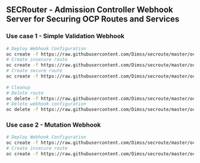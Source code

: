 ## SECRouter - Admission Controller Webhook Server for Securing OCP Routes and Services

### Use case 1 - Simple Validation Webhook
```bash
# Deploy Webhook Configuration 
oc create -f https://raw.githubusercontent.com/Dimss/secroute/master/ocp/webhooks/validate-route-webhook.yaml
# Create insecure route 
oc create -f https://raw.githubusercontent.com/Dimss/secroute/master/ocp/routes/insecure-route.yaml
# Create secure route
oc create -f https://raw.githubusercontent.com/Dimss/secroute/master/ocp/routes/secure-route.yaml
 
# Cleanup
# Delete route
oc delete -f https://raw.githubusercontent.com/Dimss/secroute/master/ocp/routes/secure-route.yaml
# Delete webhook configuration
oc delete -f https://raw.githubusercontent.com/Dimss/secroute/master/ocp/webhooks/validate-route-webhook.yaml
```

### Use case 2 - Mutation Webhook

```bash
# Deploy Webhook Configuration 
oc create -f https://raw.githubusercontent.com/Dimss/secroute/master/ocp/webhooks/mutate-route-webhook.yaml
# Create insecure route 
oc create -f https://raw.githubusercontent.com/Dimss/secroute/master/ocp/routes/insecure-route.yaml
```
